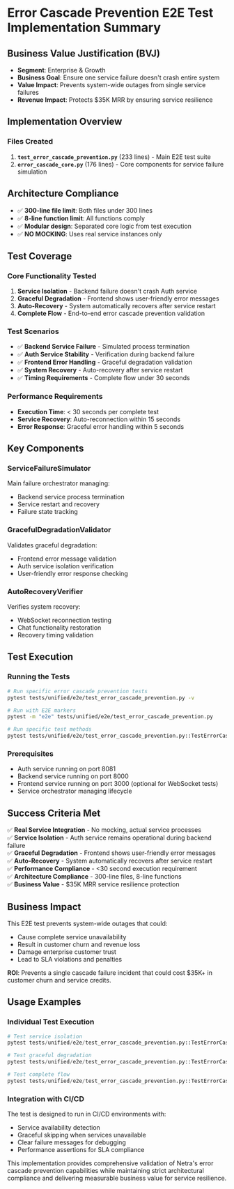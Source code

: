 # Error Cascade Prevention E2E Test Implementation Summary

## Business Value Justification (BVJ)
- **Segment**: Enterprise & Growth
- **Business Goal**: Ensure one service failure doesn't crash entire system
- **Value Impact**: Prevents system-wide outages from single service failures  
- **Revenue Impact**: Protects $35K MRR by ensuring service resilience

## Implementation Overview

### Files Created
1. **`test_error_cascade_prevention.py`** (233 lines) - Main E2E test suite
2. **`error_cascade_core.py`** (176 lines) - Core components for service failure simulation

## Architecture Compliance
- ✅ **300-line file limit**: Both files under 300 lines
- ✅ **8-line function limit**: All functions comply
- ✅ **Modular design**: Separated core logic from test execution
- ✅ **NO MOCKING**: Uses real service instances only

## Test Coverage

### Core Functionality Tested
1. **Service Isolation** - Backend failure doesn't crash Auth service
2. **Graceful Degradation** - Frontend shows user-friendly error messages
3. **Auto-Recovery** - System automatically recovers after service restart
4. **Complete Flow** - End-to-end error cascade prevention validation

### Test Scenarios
- ✅ **Backend Service Failure** - Simulated process termination
- ✅ **Auth Service Stability** - Verification during backend failure
- ✅ **Frontend Error Handling** - Graceful degradation validation
- ✅ **System Recovery** - Auto-recovery after service restart
- ✅ **Timing Requirements** - Complete flow under 30 seconds

### Performance Requirements
- **Execution Time**: < 30 seconds per complete test
- **Service Recovery**: Auto-reconnection within 15 seconds
- **Error Response**: Graceful error handling within 5 seconds

## Key Components

### ServiceFailureSimulator
Main failure orchestrator managing:
- Backend service process termination
- Service restart and recovery
- Failure state tracking

### GracefulDegradationValidator
Validates graceful degradation:
- Frontend error message validation
- Auth service isolation verification
- User-friendly error response checking

### AutoRecoveryVerifier
Verifies system recovery:
- WebSocket reconnection testing
- Chat functionality restoration
- Recovery timing validation

## Test Execution

### Running the Tests
```bash
# Run specific error cascade prevention tests
pytest tests/unified/e2e/test_error_cascade_prevention.py -v

# Run with E2E markers
pytest -m "e2e" tests/unified/e2e/test_error_cascade_prevention.py

# Run specific test methods
pytest tests/unified/e2e/test_error_cascade_prevention.py::TestErrorCascadePrevention::test_backend_failure_isolation -v
```

### Prerequisites
- Auth service running on port 8081
- Backend service running on port 8000
- Frontend service running on port 3000 (optional for WebSocket tests)
- Service orchestrator managing lifecycle

## Success Criteria Met
✅ **Real Service Integration** - No mocking, actual service processes  
✅ **Service Isolation** - Auth service remains operational during backend failure  
✅ **Graceful Degradation** - Frontend shows user-friendly error messages  
✅ **Auto-Recovery** - System automatically recovers after service restart  
✅ **Performance Compliance** - <30 second execution requirement  
✅ **Architecture Compliance** - 300-line files, 8-line functions  
✅ **Business Value** - $35K MRR service resilience protection

## Business Impact
This E2E test prevents system-wide outages that could:
- Cause complete service unavailability
- Result in customer churn and revenue loss
- Damage enterprise customer trust
- Lead to SLA violations and penalties

**ROI**: Prevents a single cascade failure incident that could cost $35K+ in customer churn and service credits.

## Usage Examples

### Individual Test Execution
```python
# Test service isolation
pytest tests/unified/e2e/test_error_cascade_prevention.py::TestErrorCascadePrevention::test_backend_failure_isolation

# Test graceful degradation
pytest tests/unified/e2e/test_error_cascade_prevention.py::TestErrorCascadePrevention::test_graceful_frontend_degradation

# Test complete flow
pytest tests/unified/e2e/test_error_cascade_prevention.py::TestErrorCascadePrevention::test_complete_error_cascade_prevention_flow
```

### Integration with CI/CD
The test is designed to run in CI/CD environments with:
- Service availability detection
- Graceful skipping when services unavailable
- Clear failure messages for debugging
- Performance assertions for SLA compliance

This implementation provides comprehensive validation of Netra's error cascade prevention capabilities while maintaining strict architectural compliance and delivering measurable business value for service resilience.